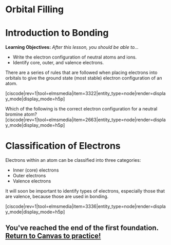 <div style="float:right;margin:auto"><ebook-button title="Electron Configuration" link="https://genchem.science.psu.edu/03-3-electron-configuration"></ebook-button></div>


# Orbital Filling

# Introduction to Bonding
**Learning Objectives:** _After this lesson, you should be able to…_

* Write the electron configuration of neutral atoms and ions.
* Identify core, outer, and valence electrons. 

There are a series of rules that are followed when placing electrons into orbitals to give the ground state (most stable) electron configuration of an atom.  

[ciscode|rev=1|tool=elmsmedia|item=3322|entity_type=node|render=display_mode|display_mode=h5p]

Which of the following is the correct electron configuration for a neutral bromine atom?
[ciscode|rev=1|tool=elmsmedia|item=2663|entity_type=node|render=display_mode|display_mode=h5p]


# Classification of Electrons

Electrons within an atom can be classified into three categories:
* Inner (core) electrons
* Outer electrons
* Valence electrons

It will soon be important to identify types of electrons, especially those that are valence, because those are used in bonding.

[ciscode|rev=1|tool=elmsmedia|item=3336|entity_type=node|render=display_mode|display_mode=h5p]

## You've reached the end of the first foundation.  [Return to Canvas to practice!](http://canvas.psu.edu)